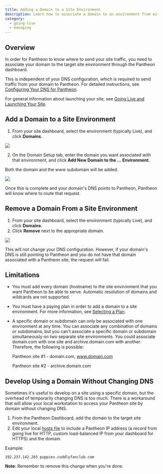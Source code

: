```yaml
---
title: Adding a Domain to a Site Environment
description: Learn how to associate a domain to an environment from within the Pantheon dashboard.
category:
  - going-live
  - managing
---
```


## Overview
In order for Pantheon to know where to send your site traffic, you need to associate your domain to the target site environment through the Pantheon dashboard.

This is independent of your DNS configuration, which is required to send traffic from your domain to Pantheon. For detailed instructions, see [Configuring Your DNS for Pantheon](/articles/sites/domains/dns-records-for-directing-your-domain-to-your-pantheon-site/).

For general information about launching your site, see [Going Live and Launching Your Site](/articles/going-live/).


## Add a Domain to a Site Environment

1. From your site dashboard, select the environment (typically Live), and click **Domains**.  


 ![](https://pantheon-systems.desk.com/customer/portal/attachments/198280)  



2. On the Domain Setup tab, enter the domain you want associated with that environment, and click **Add New Domain to the ... Environment**.  



Both the domain and the www subdomain will be added.  


 ![](https://pantheon-systems.desk.com/customer/portal/attachments/198281)  



Once this is complete and your domain's DNS points to Pantheon, Pantheon will know where to route that request.

## Remove a Domain From a Site Environment

1. From your site dashboard, select the environment (typically Live), and click **Domains**.
2. Click **Remove** next to the appropriate domain.  


 ![](https://pantheon-systems.desk.com/customer/portal/attachments/198283)  



This will not change your DNS configuration. However, if your domain's DNS is still pointing to Pantheon and you do not have that domain associated with a Pantheon site, the request will fail.

## Limitations

* You must add every domain (hostname) to the site environment that you want Pantheon to be able to serve. Automatic resolution of domains and wildcards are not supported.

* You must have a paying plan in order to add a domain to a site environment. For more information, see [Selecting a Plan](/articles/sites/settings/selecting-a-plan/).

* A specific domain or subdomain can only be associated with one environment at any time. You can associate any combination of domains or subdomains, but you can't associate a specific domain or subdomain simultaneously on two separate site environments. You could associate domain.com with one site and archive.domain.com with another. Therefore, the following is possible:

  Pantheon site #1 - domain.com, www.domain.com

  Pantheon site #2 - archive.domain.com

## Develop Using a Domain Without Changing DNS

Sometimes it's useful to develop on a site using a specific domain, but the overhead of temporarily changing DNS is too much. There is a workaround that will allow your local workstation to access your Pantheon site by domain without changing DNS.

1. From the Pantheon Dashboard, add the domain to the target site environment.
2. Edit your local [hosts file](http://en.wikipedia.org/wiki/Hosts_(file)#Location_in_the_file_system) to include a Pantheon IP address (a record from going live for HTTP, custom load-balanced IP from your dashboard for HTTPS) and the domain.

Example:

    192.237.142.203 puppies.cuddlyfanclub.com

**Note**: Remember to remove this change when you're done.
